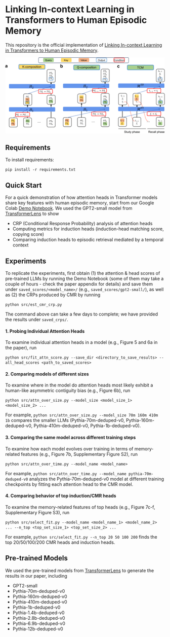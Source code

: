# Linking In-context Learning in Transformers to Human Episodic Memory

This repository is the official implementation of [Linking In-context Learning in Transformers to Human Episodic Memory](https://arxiv.org/abs/2030.12345). 

![Tux, the Linux mascot](/figs/comparison.png)

## Requirements

To install requirements:

```setup
pip install -r requirements.txt
```

## Quick Start

For a quick demonstration of how attention heads in Transformer models share key features with human episodic memory, start from our Google Colab [Demo Notebook](demo.ipynb). We used the GPT2-small model from [TransformerLens](https://github.com/TransformerLensOrg/TransformerLens) to show

- CRP (Conditional Response Probability) analysis of attention heads
- Computing metrics for induction heads (induction-head matching score, copying score)
- Comparing induction heads to episodic retrieval mediated by a temporal context

## Experiments

To replicate the experiments, first obtain (1) the attention & head scores of pre-trained LLMs by running the Demo Notebook (some of them may take a couple of hours - check the paper appendix for details) and save them under ```saved_scores/<model_name>/``` (e.g., ```saved_scores/gpt2-small/```), as well as (2) the CRPs produced by CMR by running

```
python src/est_cmr_crp.py
```

The command above can take a few days to complete; we have provided the results under ```saved_crps/```.

#### 1. Probing Individual Attention Heads

To examine individual attention heads in a model (e.g., Figure 5 and 6a in the paper), run

```
python src/fit_attn_score.py --save_dir <directory_to_save_results> --all_head_scores <path_to_saved_scores>
```

#### 2. Comparing models of different sizes

To examine where in the model do attention heads most likely exhibit a human-like asymmetric contiguity bias (e.g., Figure 6b), run

```
python src/attn_over_size.py --model_size <model_size_1> <model_size_2> ...
```

For example, ```python src/attn_over_size.py --model_size 70m 160m 410m 1b``` compares the smaller LLMs (Pythia-70m-deduped-v0, Pythia-160m-deduped-v0, Pythia-410m-deduped-v0, Pythia-1b-deduped-v0).

#### 3. Comparing the same model across different training steps

To examine how each model evolves over training in terms of memory-related features (e.g., Figure 7b, Supplementary Figure S2), run

```
python src/attn_over_time.py --model_name <model_name>
```

For example, ```python src/attn_over_time.py --model_name pythia-70m-deduped-v0``` analyzes the Pythia-70m-deduped-v0 model at different training checkpoints by fitting each attention head to the CMR model.

#### 4. Comparing behavior of top induction/CMR heads

To examine the memory-related features of top heads (e.g., Figure 7c-f, Supplementary Figure S3), run

```
python src/select_fit.py --model_name <model_name_1> <model_name_2> ... --n_top <top_set_size_1> <top_set_size_2> ... 
```

For example, ```python src/select_fit.py --n_top 20 50 100 200``` finds the top 20/50/100/200 CMR heads and induction heads.

## Pre-trained Models

We used the pre-trained models from [TransformerLens](https://github.com/TransformerLensOrg/TransformerLens) to generate the results in our paper, including

- GPT2-small
- Pythia-70m-deduped-v0
- Pythia-160m-deduped-v0
- Pythia-410m-deduped-v0
- Pythia-1b-deduped-v0
- Pythia-1.4b-deduped-v0
- Pythia-2.8b-deduped-v0
- Pythia-6.9b-deduped-v0
- Pythia-12b-deduped-v0

